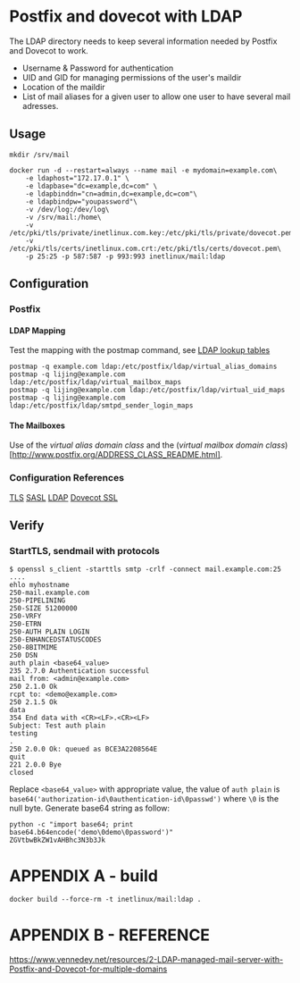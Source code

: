 Postfix and dovecot with LDAP
=============================

The LDAP directory needs to keep several information needed by Postfix and Dovecot to work.

* Username & Password for authentication
* UID and GID for managing permissions of the user's maildir
* Location of the maildir
* List of mail aliases for a given user to allow one user to have several mail adresses.

Usage
-----

```
mkdir /srv/mail

docker run -d --restart=always --name mail -e mydomain=example.com\
    -e ldaphost="172.17.0.1" \
    -e ldapbase="dc=example,dc=com" \
    -e ldapbinddn="cn=admin,dc=example,dc=com"\
    -e ldapbindpw="youpassword"\
    -v /dev/log:/dev/log\
    -v /srv/mail:/home\
    -v /etc/pki/tls/private/inetlinux.com.key:/etc/pki/tls/private/dovecot.pem\
    -v /etc/pki/tls/certs/inetlinux.com.crt:/etc/pki/tls/certs/dovecot.pem\
    -p 25:25 -p 587:587 -p 993:993 inetlinux/mail:ldap

```

Configuration
-------------

### Postfix

#### LDAP Mapping

Test the mapping with the postmap command, see [LDAP lookup tables](http://www.postfix.org/ldap_table.5.html)

    postmap -q example.com ldap:/etc/postfix/ldap/virtual_alias_domains
    postmap -q lijing@example.com ldap:/etc/postfix/ldap/virtual_mailbox_maps
    postmap -q lijing@example.com ldap:/etc/postfix/ldap/virtual_uid_maps
    postmap -q lijing@example.com ldap:/etc/postfix/ldap/smtpd_sender_login_maps

#### The Mailboxes

Use of the _virtual alias domain class_ and the (_virtual mailbox domain class_)[http://www.postfix.org/ADDRESS_CLASS_README.html].

### Configuration References

[TLS](http://www.postfix.org/TLS_README.html)
[SASL](http://www.postfix.org/SASL_README.html)
[LDAP](http://www.postfix.org/LDAP_README.html)
[Dovecot SSL](https://wiki.dovecot.org/SSL)


Verify
------

### StartTLS, sendmail with protocols

```
$ openssl s_client -starttls smtp -crlf -connect mail.example.com:25
....
ehlo myhostname
250-mail.example.com
250-PIPELINING
250-SIZE 51200000
250-VRFY
250-ETRN
250-AUTH PLAIN LOGIN
250-ENHANCEDSTATUSCODES
250-8BITMIME
250 DSN
auth plain <base64_value>
235 2.7.0 Authentication successful
mail from: <admin@example.com>
250 2.1.0 Ok
rcpt to: <demo@example.com>
250 2.1.5 Ok
data
354 End data with <CR><LF>.<CR><LF>
Subject: Test auth plain
testing
.
250 2.0.0 Ok: queued as BCE3A2208564E
quit
221 2.0.0 Bye
closed
```

Replace `<base64_value>` with appropriate value, the value of `auth plain` is `base64('authorization-id\0authentication-id\0passwd')` where `\0` is the null byte. Generate base64 string as follow:

```
python -c "import base64; print base64.b64encode('demo\0demo\0password')"
ZGVtbwBkZW1vAHBhc3N3b3Jk
```

APPENDIX A - build
==================

    docker build --force-rm -t inetlinux/mail:ldap .

APPENDIX B - REFERENCE
======================

https://www.vennedey.net/resources/2-LDAP-managed-mail-server-with-Postfix-and-Dovecot-for-multiple-domains
